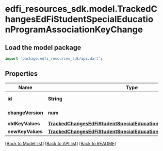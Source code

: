 # edfi_resources_sdk.model.TrackedChangesEdFiStudentSpecialEducationProgramAssociationKeyChange

## Load the model package
```dart
import 'package:edfi_resources_sdk/api.dart';
```

## Properties
Name | Type | Description | Notes
------------ | ------------- | ------------- | -------------
**id** | **String** | Resource identifier | [optional] 
**changeVersion** | **num** | Change version | [optional] 
**oldKeyValues** | [**TrackedChangesEdFiStudentSpecialEducationProgramAssociationKey**](TrackedChangesEdFiStudentSpecialEducationProgramAssociationKey.md) |  | [optional] 
**newKeyValues** | [**TrackedChangesEdFiStudentSpecialEducationProgramAssociationKey**](TrackedChangesEdFiStudentSpecialEducationProgramAssociationKey.md) |  | [optional] 

[[Back to Model list]](../README.md#documentation-for-models) [[Back to API list]](../README.md#documentation-for-api-endpoints) [[Back to README]](../README.md)


